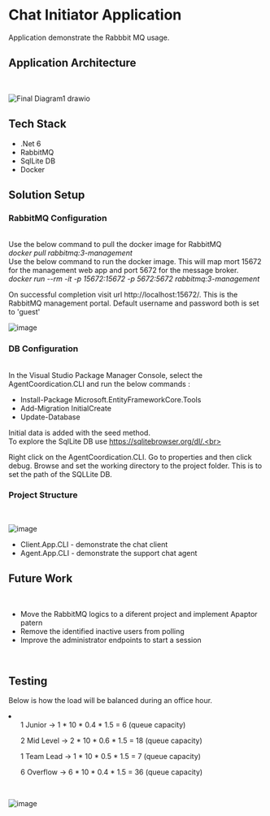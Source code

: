 # Chat Initiator Application
Application demonstrate the Rabbbit MQ usage.

## Application Architecture 
<br>

![Final Diagram1 drawio](https://user-images.githubusercontent.com/4363523/191801009-b80a7fa5-1dae-46f7-8909-0bb4a95fc2ae.png)

## Tech Stack

<ul>
<li>.Net 6</li>
<li>RabbitMQ</li>
<li>SqlLite DB</li>
<li>Docker</li>
</ul>

## Solution Setup

### RabbitMQ Configuration
</br>
Use the below command to pull the docker image for RabbitMQ 
<br>
<i>docker pull rabbitmq:3-management</i>
</br>
Use the below command to run the docker image. This will map mort 15672 for the management web app and port 5672 for the message broker. 
<br>
<i>docker run --rm -it -p 15672:15672 -p 5672:5672 rabbitmq:3-management</i>

On successful completion visit url http://localhost:15672/. This is the RabbitMQ management portal.
Default username and password both is set to 'guest'
<br>

![image](https://user-images.githubusercontent.com/4363523/191338791-dd746f68-e212-4dba-9e13-a0963462aaa1.png)

### DB Configuration
</br>
In the Visual Studio Package Manager Console, select the AgentCoordication.CLI and run the below commands :

<ul>
<li>Install-Package Microsoft.EntityFrameworkCore.Tools</li>
<li>Add-Migration InitialCreate</li>
<li>Update-Database</li>
</ul>

Initial data is added with the seed method.<br>
To explore the SqlLite DB use https://sqlitebrowser.org/dl/.<br>

Right click on the AgentCoordication.CLI. Go to properties and then click debug. Browse and set the working directory to the project folder.
This is to set the path of the SQLLite DB.
<br>
### Project Structure
<br>

![image](https://user-images.githubusercontent.com/4363523/191039409-9d94f75a-4265-4305-b78d-e20287d05743.png)
<br>
<ul>
<li>Client.App.CLI - demonstrate the chat client</li>
<li>Agent.App.CLI - demonstrate the support chat agent</li>
</ul>

## Future Work

<br>
<ul>
<li>Move the RabbitMQ logics to a diferent project and implement Apaptor patern</li>
<li>Remove the identified inactive users from polling</li>
<li>Improve the administrator endpoints to start a session</li>
</ul>
<br>

## Testing

Below is how the load will be balanced during an office hour.

<li>
  <ul>1 Junior -> 1 * 10 * 0.4 * 1.5 = 6 (queue capacity)</ul>
  <ul>2 Mid Level -> 2 * 10 * 0.6 * 1.5 = 18 (queue capacity)</ul>
  <ul>1 Team Lead -> 1 * 10 * 0.5 * 1.5 = 7 (queue capacity)</ul>
  <ul>6 Overflow -> 6 * 10 * 0.4 * 1.5 = 36 (queue capacity)</ul>
</li>
<br>

![image](https://user-images.githubusercontent.com/4363523/191839670-e74d4330-a643-4277-885e-d05e1a64b275.png)


